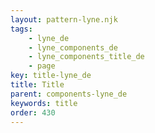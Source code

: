 ```yaml
---
layout: pattern-lyne.njk
tags: 
    - lyne_de
    - lyne_components_de
    - lyne_components_title_de
    - page
key: title-lyne_de
title: Title
parent: components-lyne_de
keywords: title
order: 430
---
```

